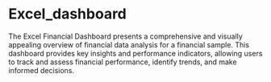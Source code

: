 # Excel_dashboard
The Excel Financial Dashboard presents a comprehensive and visually appealing overview of financial data analysis for a financial sample. This dashboard provides key insights and performance indicators, allowing users to track and assess financial performance, identify trends, and make informed decisions.

